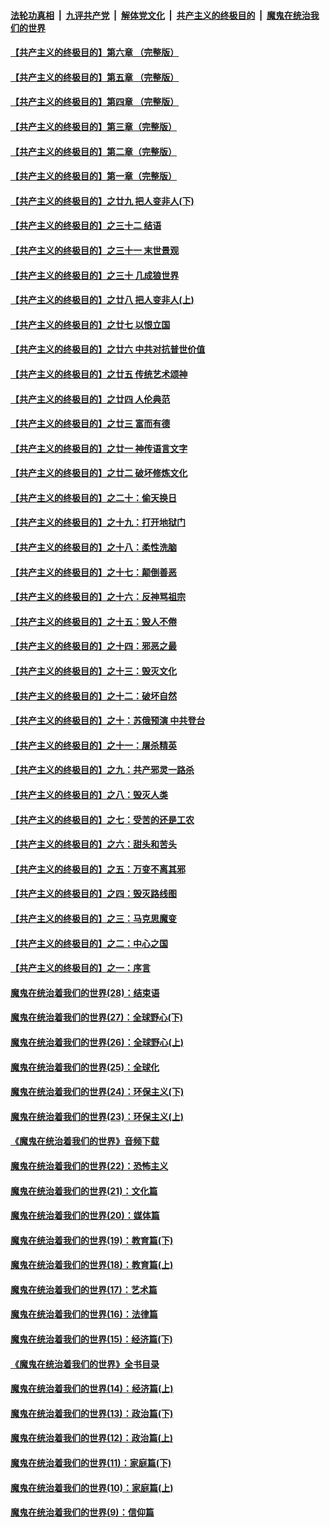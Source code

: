 ####  [法轮功真相](../../../../basic/blob/master/README.md?t=01182313) &nbsp;|&nbsp; [九评共产党](../../../../9ping.md/blob/master/README.md?t=01182313) &nbsp;|&nbsp; [解体党文化](../../../../jtdwh.md/blob/master/README.md?t=01182313)  &nbsp;|&nbsp; [共产主义的终极目的](../../../../gczydzjmd.md/blob/master/README.md?t=01182313) &nbsp;|&nbsp; [魔鬼在统治我们的世界](../../../../mgztzwmdsj.md/blob/master/README.md?t=01182313) 

#### [【共产主义的终极目的】第六章 （完整版）](../pages/nsc422/n11428913.md?t=01182313) 

#### [【共产主义的终极目的】第五章 （完整版）](../pages/nsc422/n11428912.md?t=01182313) 

#### [【共产主义的终极目的】第四章 （完整版）](../pages/nsc422/n11428907.md?t=01182313) 

#### [【共产主义的终极目的】第三章（完整版）](../pages/nsc422/n11428848.md?t=01182313) 

#### [【共产主义的终极目的】第二章（完整版）](../pages/nsc422/n11428831.md?t=01182313) 

#### [【共产主义的终极目的】第一章（完整版）](../pages/nsc422/n11417651.md?t=01182313) 

#### [【共产主义的终极目的】之廿九 把人变非人(下)](../pages/nsc422/n11344140.md?t=01182313) 

#### [【共产主义的终极目的】之三十二 结语](../pages/nsc422/n11360535.md?t=01182313) 

#### [【共产主义的终极目的】之三十一 末世景观](../pages/nsc422/n11351129.md?t=01182313) 

#### [【共产主义的终极目的】之三十 几成狼世界](../pages/nsc422/n11348280.md?t=01182313) 

#### [【共产主义的终极目的】之廿八 把人变非人(上)](../pages/nsc422/n11340492.md?t=01182313) 

#### [【共产主义的终极目的】之廿七 以恨立国](../pages/nsc422/n11336944.md?t=01182313) 

#### [【共产主义的终极目的】之廿六 中共对抗普世价值](../pages/nsc422/n11324785.md?t=01182313) 

#### [【共产主义的终极目的】之廿五 传统艺术颂神](../pages/nsc422/n11296396.md?t=01182313) 

#### [【共产主义的终极目的】之廿四 人伦典范](../pages/nsc422/n11296397.md?t=01182313) 

#### [【共产主义的终极目的】之廿三 富而有德](../pages/nsc422/n11283598.md?t=01182313) 

#### [【共产主义的终极目的】之廿一 神传语言文字](../pages/nsc422/n11263265.md?t=01182313) 

#### [【共产主义的终极目的】之廿二 破坏修炼文化](../pages/nsc422/n11245728.md?t=01182313) 

#### [【共产主义的终极目的】之二十：偷天换日](../pages/nsc422/n11238846.md?t=01182313) 

#### [【共产主义的终极目的】之十九：打开地狱门](../pages/nsc422/n11206376.md?t=01182313) 

#### [【共产主义的终极目的】之十八：柔性洗脑](../pages/nsc422/n11199994.md?t=01182313) 

#### [【共产主义的终极目的】之十七：颠倒善恶](../pages/nsc422/n11179782.md?t=01182313) 

#### [【共产主义的终极目的】之十六：反神骂祖宗](../pages/nsc422/n11166798.md?t=01182313) 

#### [【共产主义的终极目的】之十五：毁人不倦](../pages/nsc422/n11166792.md?t=01182313) 

#### [【共产主义的终极目的】之十四：邪恶之最](../pages/nsc422/n11150249.md?t=01182313) 

#### [【共产主义的终极目的】之十三：毁灭文化](../pages/nsc422/n11135227.md?t=01182313) 

#### [【共产主义的终极目的】之十二：破坏自然](../pages/nsc422/n11135214.md?t=01182313) 

#### [【共产主义的终极目的】之十：苏俄预演 中共登台](../pages/nsc422/n11118424.md?t=01182313) 

#### [【共产主义的终极目的】之十一：屠杀精英](../pages/nsc422/n11118442.md?t=01182313) 

#### [【共产主义的终极目的】之九：共产邪灵一路杀](../pages/nsc422/n11114139.md?t=01182313) 

#### [【共产主义的终极目的】之八：毁灭人类](../pages/nsc422/n11108503.md?t=01182313) 

#### [【共产主义的终极目的】之七：受苦的还是工农](../pages/nsc422/n11101809.md?t=01182313) 

#### [【共产主义的终极目的】之六：甜头和苦头](../pages/nsc422/n11096971.md?t=01182313) 

#### [【共产主义的终极目的】之五：万变不离其邪](../pages/nsc422/n11091285.md?t=01182313) 

#### [【共产主义的终极目的】之四：毁灭路线图](../pages/nsc422/n11086284.md?t=01182313) 

#### [【共产主义的终极目的】之三：马克思魔变](../pages/nsc422/n11061941.md?t=01182313) 

#### [【共产主义的终极目的】之二：中心之国](../pages/nsc422/n11047728.md?t=01182313) 

#### [【共产主义的终极目的】之一：序言](../pages/nsc422/n11086077.md?t=01182313) 

#### [魔鬼在统治着我们的世界(28)：结束语](../pages/nsc422/n10936246.md?t=01182313) 

#### [魔鬼在统治着我们的世界(27)：全球野心(下)](../pages/nsc422/n10928319.md?t=01182313) 

#### [魔鬼在统治着我们的世界(26)：全球野心(上)](../pages/nsc422/n10900318.md?t=01182313) 

#### [魔鬼在统治着我们的世界(25)：全球化](../pages/nsc422/n10788205.md?t=01182313) 

#### [魔鬼在统治着我们的世界(24)：环保主义(下)](../pages/nsc422/n10695307.md?t=01182313) 

#### [魔鬼在统治着我们的世界(23)：环保主义(上)](../pages/nsc422/n10688613.md?t=01182313) 

#### [《魔鬼在统治着我们的世界》音频下载](../pages/nsc422/n10635553.md?t=01182313) 

#### [魔鬼在统治着我们的世界(22)：恐怖主义](../pages/nsc422/n10614727.md?t=01182313) 

#### [魔鬼在统治着我们的世界(21)：文化篇](../pages/nsc422/n10597706.md?t=01182313) 

#### [魔鬼在统治着我们的世界(20)：媒体篇](../pages/nsc422/n10586579.md?t=01182313) 

#### [魔鬼在统治着我们的世界(19)：教育篇(下)](../pages/nsc422/n10564808.md?t=01182313) 

#### [魔鬼在统治着我们的世界(18)：教育篇(上)](../pages/nsc422/n10526970.md?t=01182313) 

#### [魔鬼在统治着我们的世界(17)：艺术篇](../pages/nsc422/n10499093.md?t=01182313) 

#### [魔鬼在统治着我们的世界(16)：法律篇](../pages/nsc422/n10485969.md?t=01182313) 

#### [魔鬼在统治着我们的世界(15)：经济篇(下)](../pages/nsc422/n10469975.md?t=01182313) 

#### [《魔鬼在统治着我们的世界》全书目录](../pages/nsc422/n10464261.md?t=01182313) 

#### [魔鬼在统治着我们的世界(14)：经济篇(上)](../pages/nsc422/n10457370.md?t=01182313) 

#### [魔鬼在统治着我们的世界(13)：政治篇(下)](../pages/nsc422/n10448270.md?t=01182313) 

#### [魔鬼在统治着我们的世界(12)：政治篇(上)](../pages/nsc422/n10444576.md?t=01182313) 

#### [魔鬼在统治着我们的世界(11)：家庭篇(下)](../pages/nsc422/n10440961.md?t=01182313) 

#### [魔鬼在统治着我们的世界(10)：家庭篇(上)](../pages/nsc422/n10435448.md?t=01182313) 

#### [魔鬼在统治着我们的世界(9)：信仰篇](../pages/nsc422/n10432159.md?t=01182313) 


